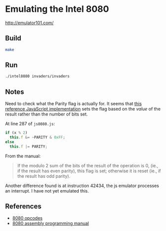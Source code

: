 # Emulating the Intel 8080
http://emulator101.com/

## Build

```bash
make
```

## Run

```bash
./intel8080 invaders/invaders
```

## Notes

Need to check what the Parity flag is actually for. It seems that [this reference JavaScript implementation](https://bluishcoder.co.nz/js8080/) sets the flag based on the _value_ of the result rather than the number of bits set.

At line 287 of `js8080.js`:

```js
if (x % 2)
  this.f &= ~PARITY & 0xFF;
else
  this.f |= PARITY;
```

From the manual:

> If the modulo 2 sum of the bits of the result of the operation is 0, (ie., if the result has even parity), this flag is set; otherwise it is reset (ie., if the result has odd parity).

Another difference found is at instruction 42434, the js emulator processes an interrupt. I have not yet emulated this.

## References
* [8080 opcodes](http://www.emulator101.com/reference/8080-by-opcode.html)
* [8080 assembly programming manual](http://altairclone.com/downloads/manuals/8080%20Programmers%20Manual.pdf)

